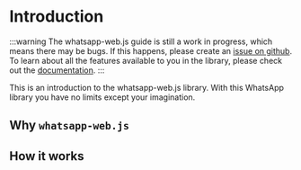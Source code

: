 # Introduction

:::warning
The whatsapp-web.js guide is still a work in progress, which means there may be bugs. If this happens, please create an [issue on github](https://github.com/wwebjs/wwebjs.dev/issues/new). To learn about all the features available to you in the library, please check out the [documentation](https://docs.wwebjs.dev/).
:::

This is an introduction to the whatsapp-web.js library. With this WhatsApp library you have no limits except your imagination.

## Why `whatsapp-web.js`


## How it works

